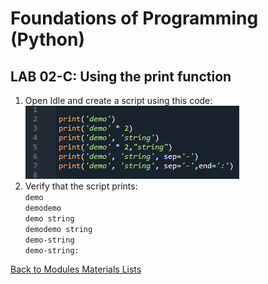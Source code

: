 # Foundations of Programming (Python)  

## LAB 02-C: Using the print function

1.	Open Idle and create a script using this code:  
![alt text](images/LAB02_C.png "script LAB02_C")  
2.	Verify that the script prints:  
	`demo`  
	`demodemo`  
	`demo string`  
	`demodemo string`  
	`demo-string`  
	`demo-string:`  

[Back to Modules Materials Lists](../Modules.md#module-02-materials-list)